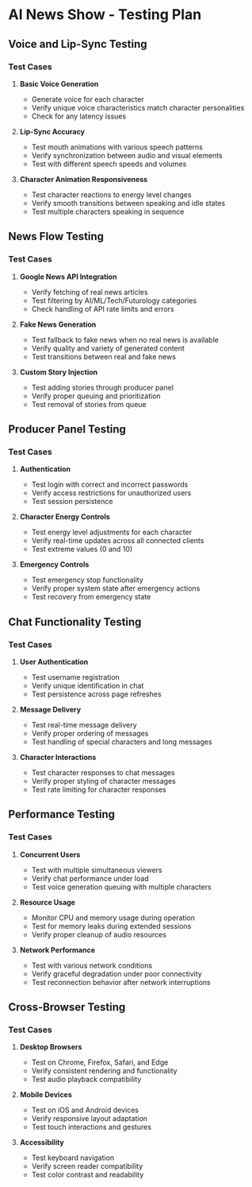 # AI News Show - Testing Plan

## Voice and Lip-Sync Testing

### Test Cases
1. **Basic Voice Generation**
   - Generate voice for each character
   - Verify unique voice characteristics match character personalities
   - Check for any latency issues

2. **Lip-Sync Accuracy**
   - Test mouth animations with various speech patterns
   - Verify synchronization between audio and visual elements
   - Test with different speech speeds and volumes

3. **Character Animation Responsiveness**
   - Test character reactions to energy level changes
   - Verify smooth transitions between speaking and idle states
   - Test multiple characters speaking in sequence

## News Flow Testing

### Test Cases
1. **Google News API Integration**
   - Verify fetching of real news articles
   - Test filtering by AI/ML/Tech/Futurology categories
   - Check handling of API rate limits and errors

2. **Fake News Generation**
   - Test fallback to fake news when no real news is available
   - Verify quality and variety of generated content
   - Test transitions between real and fake news

3. **Custom Story Injection**
   - Test adding stories through producer panel
   - Verify proper queuing and prioritization
   - Test removal of stories from queue

## Producer Panel Testing

### Test Cases
1. **Authentication**
   - Test login with correct and incorrect passwords
   - Verify access restrictions for unauthorized users
   - Test session persistence

2. **Character Energy Controls**
   - Test energy level adjustments for each character
   - Verify real-time updates across all connected clients
   - Test extreme values (0 and 10)

3. **Emergency Controls**
   - Test emergency stop functionality
   - Verify proper system state after emergency actions
   - Test recovery from emergency state

## Chat Functionality Testing

### Test Cases
1. **User Authentication**
   - Test username registration
   - Verify unique identification in chat
   - Test persistence across page refreshes

2. **Message Delivery**
   - Test real-time message delivery
   - Verify proper ordering of messages
   - Test handling of special characters and long messages

3. **Character Interactions**
   - Test character responses to chat messages
   - Verify proper styling of character messages
   - Test rate limiting for character responses

## Performance Testing

### Test Cases
1. **Concurrent Users**
   - Test with multiple simultaneous viewers
   - Verify chat performance under load
   - Test voice generation queuing with multiple characters

2. **Resource Usage**
   - Monitor CPU and memory usage during operation
   - Test for memory leaks during extended sessions
   - Verify proper cleanup of audio resources

3. **Network Performance**
   - Test with various network conditions
   - Verify graceful degradation under poor connectivity
   - Test reconnection behavior after network interruptions

## Cross-Browser Testing

### Test Cases
1. **Desktop Browsers**
   - Test on Chrome, Firefox, Safari, and Edge
   - Verify consistent rendering and functionality
   - Test audio playback compatibility

2. **Mobile Devices**
   - Test on iOS and Android devices
   - Verify responsive layout adaptation
   - Test touch interactions and gestures

3. **Accessibility**
   - Test keyboard navigation
   - Verify screen reader compatibility
   - Test color contrast and readability
